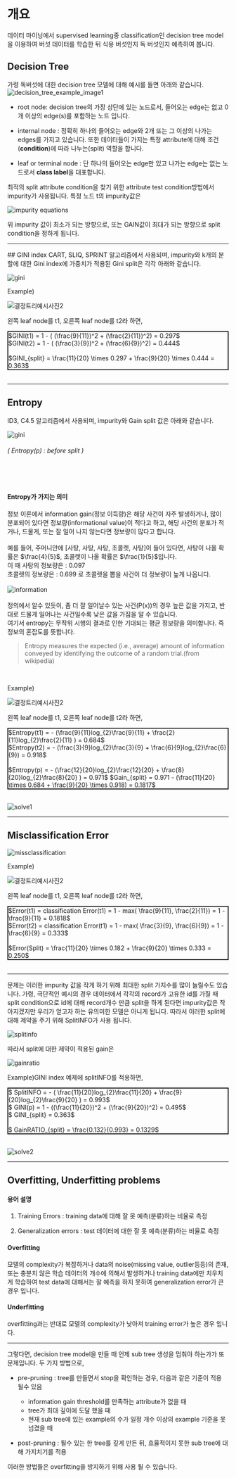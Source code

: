 # 개요

데이터 마이닝에서 supervised learning중 classification인 decision tree model을 이용하여 버섯 데이터를 학습한 뒤 식용 버섯인지 독 버섯인지 예측하여 봅니다.

## Decision Tree

가령 독버섯에 대한 decision tree 모델에 대해 예시를 들면 아래와 같습니다.
![decision_tree_example_image1](./image/decision_tree_ex1.jpg)


* root node: decision tree의 가장 상단에 있는 노드로서, 들어오는 edge는 없고 0개 이상의 edge(s)를 포함하는 노드 입니다.

* internal node : 정확히 하나의 들어오는 edge와 2개 또는 그 이상의 나가는 edges를 가지고 있습니다. 또한 데이터들이 가지는 특정 attribute에 대해 조건(<strong>condition</strong>)에 따라 나누는(split) 역할을 합니다. 

* leaf or terminal node : 단 하나의 들어오는 edge만 있고 나가는 edge는 없는 노드로서 <strong>class label</strong>을 대표합니다.

최적의 split attribute condition을 찾기 위한 attribute test condition방법에서 impurity가 사용됩니다.
특정 노드 t의 impurity값은

![impurity equations](./image/equations.png)

위 impurity 값이 최소가 되는 방향으로, 
또는 GAIN값이 최대가 되는 방향으로 split condition을 정하게 됩니다.

---



<div id="gini"></div>
## GINI index
CART, SLIQ, SPRINT 알고리즘에서 사용되며, impurity와 k개의 분할에 대한 Gini index에 가중치가 적용된 Gini split은 각각 아래와 같습니다.

![gini](./image/gini.png)

Example)

![결정트리예시사진2](/image/decision_tree_ex2.jpg)


왼쪽 leaf node를 t1, 오른쪽 leaf node를 t2라 하면,

<div style="border:2px solid; max-width: 500px;">
$GINI(t1) = 1 - ( (\frac{9}{11})^2 + (\frac{2}{11})^2) = 0.297$
<br>
$GINI(t2) = 1 - ( (\frac{3}{9})^2 + (\frac{6}{9})^2) = 0.444$
<br>
<br>
$GINI_{split} = \frac{11}{20} \times 0.297 + \frac{9}{20} \times 0.444 = 0.363$
<br>
</div>
<br>

<div id="entropy"></div>

***

## Entropy
ID3, C4.5 알고리즘에서 사용되며, impurity와 Gain split 값은 아래와 같습니다. 

![gini](./image/entropy.png)


###### ( Entropy(p) : before split )

<br>
<br>

#### Entropy가 가지는 의미
정보 이론에서 information gain(정보 이득량)은 해당 사건이 자주 발생하거나, 많이 분포되어 있다면 정보량(informational value)이 적다고 하고, 해당 사건의 분포가 적거나, 드물게, 또는 잘 일어
나지 않는다면 정보량이 많다고 합니다.
<br>
<br>
예를 들어, 주머니안에 [사탕, 사탕, 사탕, 초콜렛, 사탕]이 들어 있다면, 사탕이 나올 확률은 $\frac{4}{5}$, 초콜렛이 나올 확률은 $\frac{1}{5}$입니다.
<br>
이 때 사탕의 정보량은 : 0.097
<br>
초콜렛의 정보량은 : 0.699 로 초콜렛을 뽑을 사건이 더 정보량이 높게 나옵니다.
<br>
<br>
![information](./image/information.png)
<br>
<br>
정의에서 알수 있듯이, 좀 더 잘 일어날수 있는 사건(P(x))의 경우 높은 값을 가지고, 반대로 드물게 일어나는 사건일수록 낮은 값을 가짐을 알 수 있습니다.
<br>
여기서 entropy는 무작위 시행의 결과로 인한 기대되는 평균 정보량을 의미합니다. 즉 정보의 혼잡도를 뜻합니다.
>Entropy measures the expected (i.e., average) amount of information conveyed by identifying the outcome of a random trial.(from wikipedia)

<br>


Example)

![결정트리예시사진2](/image/decision_tree_ex2.jpg)


왼쪽 leaf node를 t1, 오른쪽 leaf node를 t2라 하면,

<div style="border:2px solid; max-width: 600px;">
$Entropy(t1) = - (\frac{9}{11}log_{2}\frac{9}{11} + \frac{2}{11}log_{2}\frac{2}{11} ) = 0.684$
<br>
$Entropy(t2) = - (\frac{3}{9}log_{2}\frac{3}{9} + \frac{6}{9}log_{2}\frac{6}{9}) = 0.918$
<br>
<br>
$Entropy(p) = - (\frac{12}{20}log_{2}\frac{12}{20} + \frac{8}{20}log_{2}\frac{8}{20} ) = 0.971$
$Gain_{split} = 0.971 - (\frac{11}{20} \times 0.684 + \frac{9}{20} \times 0.918) = 0.1817$
<br>
</div>
<br>

![solve1](./image/solve1.png)


<div id="error"></div>

***

## Misclassification Error

![missclassification](./image/missclassification.png)

Example)

![결정트리예시사진2](/image/decision_tree_ex2.jpg)


왼쪽 leaf node를 t1, 오른쪽 leaf node를 t2라 하면,

<div style="border:2px solid; max-width: 800px;">
$Error(t1) = classification Error(t1) = 1 - max( \frac{9}{11}, \frac{2}{11}) = 1 - \frac{9}{11} = 0.1818$
<br>
$Error(t2) = classification Error(t1) = 1 - max( \frac{3}{9}, \frac{6}{9}) = 1 - \frac{6}{9} = 0.333$
<br>
<br>
$Error(Split) = \frac{11}{20} \times 0.182 + \frac{9}{20} \times 0.333 = 0.250$

</div>
<br>

***

문제는 이러한 impurity 값을 작게 하기 위해 최대한 split 가지수를 많이 늘릴수도 있습니다. 가령, 극단적인 예시의 경우 데이터에서 각각의 record가 고유한 id를 가질 때 
split condition으로 id에 대해 record개수 만큼 split을 하게 된다면 impurity값은 작아지겠지만 우리가 얻고자 하는 유의미한 모델은 아니게 됩니다. 따라서 이러한
split에 대해 제약을 주기 위해 SplitINFO가 사용 됩니다.

![splitinfo](./image/splitinfo.png)

따라서 split에 대한 제약이 적용된 gain은

![gainratio](./image/gainratio.png)

Example)GINI index 예제에 splitINFO를 적용하면,

<div style="border:2px solid; max-width: 500px;">
$ SplitINFO = - ( \frac{11}{20}log_{2}\frac{11}{20} + \frac{9}{20}log_{2}\frac{9}{20} ) = 0.993$
<br>
$ GINI(p) = 1 - ((\frac{11}{20})^2 + (\frac{9}{20})^2) = 0.495$
<br>
$ GINI_{split} = 0.363$
<br>
<br>
$ GainRATIO_{split} = \frac{0.132}{0.993} = 0.1329$
</div>
<br>

![solve2](./image/solve2.png)

***

## Overfitting, Underfitting problems

#### 용어 설명

1. Training Errors : training data에 대해 잘 못 예측(분류)하는 비율로 측정

2. Generalization errors : test 데이터에 대한 잘 못 예측(분류)하는 비율로 측정

#### Overfitting

모델의 complexity가 복잡하거나 data의 noise(missing value, outlier등등)의 존재, 또는 충분치 않은 학습 데이터의 개수에 의해서 발생하거나 
training data에만 치우치게 학습하여 test data에 대해서는
잘 예측을 하지 못하여 generalization error가 큰 경우 입니다.

#### Underfitting

overfitting과는 반대로 모델의 complexity가 낮아져 training error가 높은 경우 입니다.

***

그렇다면, decision tree model을 만들 때 언제 sub tree 생성을 멈춰야 하는가가 또 문제입니다.
두 가지 방법으로,
* pre-pruning : tree를 만들면서 stop을 확인하는 경우, 다음과 같은 기준이 적용 될수 있음

	* information gain threshold를 만족하는 attribute가 없을 때
	* tree가 최대 깊이에 도달 했을 때
	* 현재 sub tree에 있는 example의 수가 일정 개수 이상의 example 기준을 못 넘겼을 때



* post-pruning : 될수 있는 한 tree를 깊게 만든 뒤, 효율적이지 못한 sub tree에 대해 가지치기를 적용

이러한 방법들은 overfitting을 방지하기 위해 사용 될 수 있습니다.